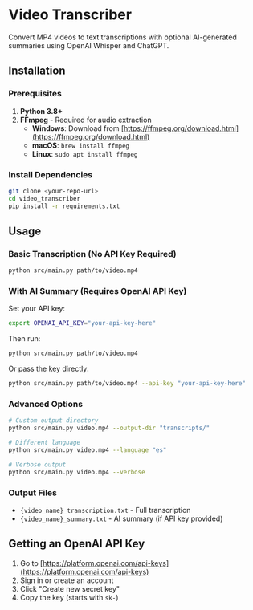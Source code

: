# Video Transcriber

Convert MP4 videos to text transcriptions with optional AI-generated summaries using OpenAI Whisper and ChatGPT.

## Installation

### Prerequisites

1. **Python 3.8+**
2. **FFmpeg** - Required for audio extraction
   - **Windows**: Download from [https://ffmpeg.org/download.html](https://ffmpeg.org/download.html)
   - **macOS**: `brew install ffmpeg`
   - **Linux**: `sudo apt install ffmpeg`

### Install Dependencies

```bash
git clone <your-repo-url>
cd video_transcriber
pip install -r requirements.txt
```

## Usage

### Basic Transcription (No API Key Required)

```bash
python src/main.py path/to/video.mp4
```

### With AI Summary (Requires OpenAI API Key)

Set your API key:
```bash
export OPENAI_API_KEY="your-api-key-here"
```

Then run:
```bash
python src/main.py path/to/video.mp4
```

Or pass the key directly:
```bash
python src/main.py path/to/video.mp4 --api-key "your-api-key-here"
```

### Advanced Options

```bash
# Custom output directory
python src/main.py video.mp4 --output-dir "transcripts/"

# Different language
python src/main.py video.mp4 --language "es"

# Verbose output
python src/main.py video.mp4 --verbose
```

### Output Files

- `{video_name}_transcription.txt` - Full transcription
- `{video_name}_summary.txt` - AI summary (if API key provided)

## Getting an OpenAI API Key

1. Go to [https://platform.openai.com/api-keys](https://platform.openai.com/api-keys)
2. Sign in or create an account
3. Click "Create new secret key"
4. Copy the key (starts with `sk-`)